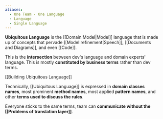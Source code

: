 ```yaml
---
aliases:
  - One Team - One Language
  - Language
  - Single Language
---
```

**Ubiquitous Language** is the [[Domain Model|Model]] language that is made up of concepts that pervade [[Model refinement|Speech]], [[Documents and Diagrams]], and even [[Code]].

This is the **intersection** between dev's language and domain experts' language. This is mostly **constituted by business terms** rather than dev terms.

[[Building Ubiquitous Language]]

Technically, [[Ubiquitous Language]] is expressed in **domain classes names**, most prominent **method names**, most applied **pattern names**, and other **terms used to discuss the rules**.

Everyone sticks to the same terms, team can **communicate without the [[Problems of translation layer]]**.
